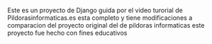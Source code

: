 Este es un proyecto de Django guida por el video turorial de Pildorasinformaticas.es
esta completo y tiene modificaciones a comparacion del proyecto original del de pildoras informaticas 
este proyecto fue hecho con fines educativos
